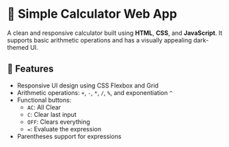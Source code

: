 # 🧮 Simple Calculator Web App

A clean and responsive calculator built using **HTML**, **CSS**, and **JavaScript**. It supports basic arithmetic operations and has a visually appealing dark-themed UI.

## 🚀 Features

- Responsive UI design using CSS Flexbox and Grid
- Arithmetic operations: `+`, `-`, `*`, `/`, `%`, and exponentiation `^`
- Functional buttons:
  - `AC`: All Clear
  - `C`: Clear last input
  - `OFF`: Clears everything
  - `=`: Evaluate the expression
- Parentheses support for expressions
